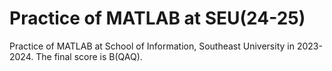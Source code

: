 # Practice of MATLAB at SEU(24-25)
Practice of MATLAB at School of Information, Southeast University in 2023-2024. The final score is B(QAQ).
